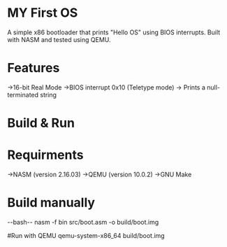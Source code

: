 # MY First OS

A simple x86 bootloader that prints "Hello OS" using BIOS interrupts. Built with NASM and tested using QEMU.

# Features

->16-bit Real Mode
->BIOS interrupt 0x10 (Teletype mode)
-> Prints a null-terminated string

# Build & Run

# Requirments
->NASM (version 2.16.03)
->QEMU  (version 10.0.2)
->GNU Make 

# Build manually

--bash--
nasm -f bin src/boot.asm -o build/boot.img

#Run with QEMU
qemu-system-x86_64 build/boot.img
